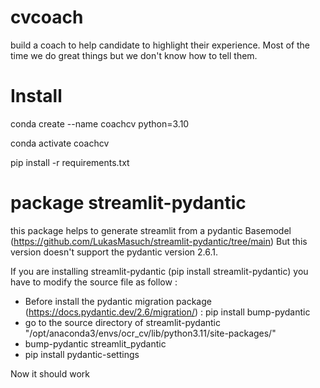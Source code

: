 # cvcoach
build a coach to help candidate to highlight their experience. Most of the time we do great things but we don't know how to tell them.

# Install
conda create --name coachcv python=3.10

conda activate coachcv

pip install -r requirements.txt

# package streamlit-pydantic
this package helps to generate streamlit from a pydantic Basemodel (https://github.com/LukasMasuch/streamlit-pydantic/tree/main)
But this version doesn't support the pydantic version 2.6.1.

If you are installing streamlit-pydantic (pip install streamlit-pydantic) you have to modify the source file as follow :

- Before install the pydantic migration package (https://docs.pydantic.dev/2.6/migration/) : pip install bump-pydantic 
- go to the source directory of streamlit-pydantic "/opt/anaconda3/envs/ocr_cv/lib/python3.11/site-packages/"
- bump-pydantic streamlit_pydantic
- pip install pydantic-settings

Now it should work
